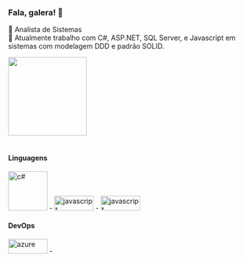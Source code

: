 ### Fala, galera! 👋
<!--
**rodrigozoran/rodrigozoran** is a ✨ _special_ ✨ repository because its `README.md` (this file) appears on your GitHub profile.
-->

🌱 Analista de Sistemas <br/>
🚀 Atualmente trabalho com C#, ASP.NET, SQL Server, e Javascript em sistemas com modelagem DDD e padrão SOLID.


<div>
   <img height="160em" src="https://github-readme-stats.vercel.app/api/top-langs/?username=rodrigozoran&layout=compact"/>
</div><br>

<div>
      <h4>Linguagens</h4>
      <img src="https://img.shields.io/badge/c%23-%23239120.svg?style=for-the-badge&logo=csharp&logoColor=white)"  alt="c#" width="80"/> - 
      <img src="https://img.shields.io/badge/TypeScript-007ACC?style=for-the-badge&logo=typescript&logoColor=white"  alt="javascript" height="30" width="80"/> -
      <img src="https://img.shields.io/badge/JavaScript-323330?style=for-the-badge&logo=javascript&logoColor=F7DF1E"  alt="javascript" height="30" width="80"/><br/>
      <h4>DevOps</h4>
      <img src="https://img.shields.io/badge/azure-%230072C6.svg?style=for-the-badge&logo=microsoftazure&logoColor=white" alt="azure" height="30" width="80"/> -
      
      


</div>

